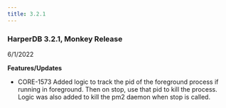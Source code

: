 ```yaml
---
title: 3.2.1
---
```


### HarperDB 3.2.1, Monkey Release

6/1/2022

**Features/Updates**

- CORE-1573 Added logic to track the pid of the foreground process if running in foreground. Then on stop, use that pid to kill the process. Logic was also added to kill the pm2 daemon when stop is called.

